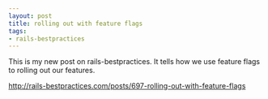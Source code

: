 ```yaml
---
layout: post
title: rolling out with feature flags
tags:
- rails-bestpractices
---
```

This is my new post on rails-bestpractices. It tells how we use feature
flags to rolling out our features.

<http://rails-bestpractices.com/posts/697-rolling-out-with-feature-flags>
